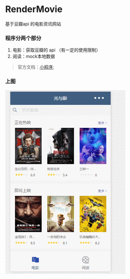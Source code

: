 # RenderMovie
基于豆瓣api 的电影资讯网站

### 程序分两个部分 
1. 电影：获取豆瓣的 api （有一定的使用限制）
2. 阅读：mock本地数据

> 官方文档：[小程序](https://mp.weixin.qq.com/debug/wxadoc/dev/);

### 上图
![效果图片](https://github.com/guopz/RenderMovie/blob/master/images/GIF.gif)


